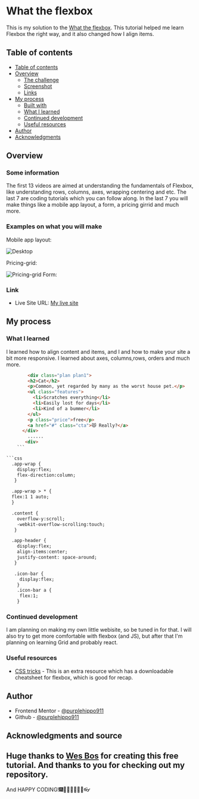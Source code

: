 # What the flexbox

This is my solution to the [What the flexbox](https://flexbox.io). This tutorial helped me learn Flexbox the right way, and it also changed how I align items.

## Table of contents

  - [Table of contents](#table-of-contents)
  - [Overview](#overview)
    - [The challenge](#the-challenge)
    - [Screenshot](#screenshot)
    - [Links](#links)
  - [My process](#my-process)
    - [Built with](#built-with)
    - [What I learned](#what-i-learned)
    - [Continued development](#continued-development)
    - [Useful resources](#useful-resources)
  - [Author](#author)
  - [Acknowledgments](#acknowledgments)

## Overview

### Some information
The first 13 videos are aimed at understanding the fundamentals of Flexbox, like understanding rows, columns, axes, wrapping centering and etc. The last 7 are coding tutorials which you can follow along. In the last 7 you will make things like a mobile app layout, a form, a pricing girrid and much more. 

### Examples on what you will make
Mobile app layout:

![Desktop](.design/screenshot.jpg)

Pricing-grid:

![Pricing-grid](.design/screenshot.jpg) 
Form:

### Link

- Live Site URL: [My live site](https://purplehippo911.github.io/flexbox/)

## My process

### What I learned
I learned how to align content and items, and I and how to make your site a bit more responsive. I learned about axes, columns,rows, orders and much more. 

```html
        <div class="plan plan1">
        <h2>Cat</h2>
        <p>Common, yet regarded by many as the worst house pet.</p>
        <ul class="features">
          <li>Scratches everything</li>
          <li>Easily lost for days</li>
          <li>Kind of a bummer</li>
        </ul>
        <p class="price">free</p>
        <a href="#" class="cta">😾 Really?</a>
      </div>
        ......
       <div>
    ```

```css
  .app-wrap {
    display:flex;
    flex-direction:column;
   }

  .app-wrap > * {
  flex:1 1 auto;
  }

  .content {
    overflow-y:scroll;
    -webkit-overflow-scrolling:touch;
   }

  .app-header {
    display:flex;
    align-items:center;
    justify-content: space-around;
   }

   .icon-bar {
     display:flex;
    }
    .icon-bar a {
     flex:1;
    }
```

### Continued development
I am planning on making my own little webisite, so be tuned in for that. I will also try to get more comfortable with flexbox (and JS), but after that I'm planning on learning Grid and probably react.   

### Useful resources

- [CSS tricks](https://www.youtube.com/watch?v=TAB_v6yBXIE&t=436s&ab_channel=KevinPowell) - This is an extra resource which has a downloadable cheatsheet for flexbox, which is good for recap.  
 
## Author

- Frontend Mentor - [@purplehippo911](https://www.frontendmentor.io/profile/purplehippo911)
- Github - [@purplehippo911](https://www.github.com/purplehippo911)


## Acknowledgments and source

Huge thanks to [Wes Bos](https://wesbos.com) for creating  this free tutorial. And thanks to you for checking out my repository. 
------------------------------- 
And HAPPY CODING!🎆🍙🍕🧨🧶🧶🛒👓 
                                                                
